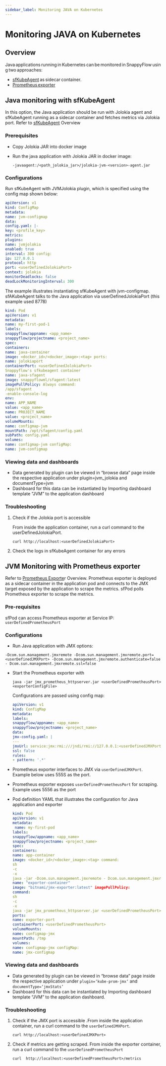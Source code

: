```yaml
---
sidebar_label: Monitoring JAVA on Kubernetes
---
```

# Monitoring JAVA on Kubernetes

## Overview

 Java applications running in Kubernetes can be monitored in SnappyFlow using two approaches: 

- [sfKubeAgent](/docs/New_pages/sfkubeagent_installation) as sidecar container. 
- [Prometheus exporter](/docs/New_pages/prometheus_exporter) 

## Java monitoring with sfKubeAgent 

 

In this option, the Java application should be run with Jolokia agent and sfKubeAgent running as a sidecar container and fetches metrics via Jolokia port. Refer to [sfKubeAgent](/docs/New_pages/sfkubeagent_installation) Overview 

### Prerequisites 

 

- Copy Jolokia JAR into docker image 

- Run the java application with Jolokia JAR in docker image:

  ```shell
  -javaagent:/<path_jolokia_jar>/jolokia-jvm-<version>-agent.jar  
  ```

  

### Configurations 

 

Run sfKubeAgent with JVMJolokia plugin, which is specified using the config map shown below: 

```yaml
apiVersion: v1 
kind: ConfigMap 
metadata: 
name: jvm-configmap 
data: 
config.yaml: |- 
key: <profile_key> 
metrics: 
plugins: 
name: jvmjolokia 
enabled: true 
interval: 300 config: 
ip: 127.0.0.1 
protocol: http 
port: <userDefinedJolokiaPort> 
context: jolokia 
monitorDeadlocks: false 
deadLockMonitoringInterval: 300 
```

The example illustrates instantiating sfKubeAgent with jvm-configmap. sfAKubeAgent talks to the Java application via userDefinedJolokiaPort (this example used 8778) 

```yaml
kind: Pod 
apiVersion: v1 
metadata: 
name: my-first-pod-1 
labels: 
snappyflow/appname: <app_name> 
snappyflow/projectname: <project_name> 
spec:
containers: 
name: java-container 
image: <docker_id>/<docker_image>:<tag> ports: 
name: jolokiaport 
containerPort: <userDefinedJolokiaPort> 
Snappyflow's sfkubeagent container 
name: java-sfagent 
image: snappyflowml/sfagent:latest 
imagePullPolicy: Always command: 
/app/sfagent 
-enable-console-log 
env: 
name: APP_NAME 
value: <app_name> 
name: PROJECT_NAME 
value: <project_name> 
volumeMounts: 
name: configmap-jvm 
mountPath: /opt/sfagent/config.yaml 
subPath: config.yaml 
volumes: 
name: configmap-jvm configMap: 
name: jvm-configmap 
```

### Viewing data and dashboards 

 

- Data generated by plugin can be viewed in “browse data” page inside the respective application under plugin=jvm_jolokia and documentType=jvm 
- Dashboard for this data can be instantiated by Importing dashboard template “JVM” to the application dashboard 

 

### Troubleshooting 



1. Check if the Jolokia port is accessible 

   From inside the application container, run a curl command to the userDefinedJolokiaPort.

   ```shell
   curl http://localhost:<userDefinedJolokiaPort> 
   ```

2. Check the logs in sfKubeAgent container for any errors



## JVM Monitoring with Prometheus exporter 

 

Refer to [Prometheus Exporte](/docs/New_pages/prometheus_exporter)r Overview. Prometheus exporter is deployed as a sidecar container in the application pod and connects to the JMX target exposed by the application to scrape the metrics. sfPod polls Prometheus exporter to scrape the metrics. 

 

### Pre-requisites 

sfPod can access Prometheus exporter at Service IP: `userDefinedPrometheusPort`

### Configurations 

-  Run Java application with JMX options: 

  ```
  -Dcom.sun.management.jmxremote -Dcom.sun.management.jmxremote.port= <userDefinedJMXPort> -Dcom.sun.management.jmxremote.authenticate=false - Dcom.sun.management.jmxremote.ssl=false 
  ```

- Start the Prometheus exporter with

  ```
  java -jar jmx_prometheus_httpserver.jar <userDefinedPrometheusPort> <exporterConfigFile>
  ```

  Configurations are passed using config map:

  ```yaml
  apiVersion: v1 
  kind: ConfigMap 
  metadata: 
  labels: 
  snappyflow/appname: <app_name> 
  snappyflow/projectname: <project_name> 
  data: 
  jmx-config.yaml: | 
  --- 
  jmxUrl: service:jmx:rmi:///jndi/rmi://127.0.0.1:<userDefinedJMXPort>/jmxrmi 
  ssl: false 
  rules: 
  - pattern: '.*' 
  ```

- Prometheus exporter interfaces to JMX via `userDefinedJMXPort`. Example below uses 555S as the port.

- Prometheus exporter exposes `userDefinedPrometheusPort` for scraping. Example uses 5556 as the port 

- Pod definition YAML that illustrates the configuration for Java application and exporter 

  ```yaml
  kind: Pod 
  apiVersion: v1 
  metadata: 
   name: my-first-pod 
  labels: 
  snappyflow/appname: <app_name> 
  snappyflow/projectname: <project_name> 
  spec: 
  containers: 
  name: app-container 
  image: <docker_id>/<docker_image>:<tag> command: 
  sh 
  -c 
  -x 
  java -jar -Dcom.sun.management.jmxremote - Dcom.sun.management.jmxremote.port=<userDefinedJMXPort> - Dcom.sun.management.jmxremote.authenticate=false - Dcom.sun.management.jmxremote.ssl=false <application_jar> 
  name: "exporter-container" 
  image: "bitnami/jmx-exporter:latest" imagePullPolicy: 
  command: 
  sh 
  -c 
  -x 
  java -jar jmx_prometheus_httpserver.jar <userDefinedPrometheusPort> /tmp/jmx-config.yaml 
  ports: 
  name: exporter-port 
  containerPort: <userDefinedPrometheusPort> 
  volumeMounts: 
  name: configmap-jmx 
  mountPath: /tmp 
  volumes: 
  name: configmap-jmx configMap: 
  name: jmx-configmap 
  ```

### Viewing data and dashboards 

-  Data generated by plugin can be viewed in “browse data” page inside the respective application under `plugin=‘kube-prom-jmx‘` and `documentType=‘jmxStats’`
- Dashboard for this data can be instantiated by Importing dashboard template “JVM” to the application dashboard. 

### Troubleshooting 

1. Check if the JMX port is accessible .From inside the application container, run a curl command to the `userDefinedJMXPort`.

   ```shell
   curl http://localhost:<userDefinedJMXPort> 
   ```

2. Check if metrics are getting scraped. From inside the exporter container, run a curl command to the `userDefinedPrometheusPort`

   ```shell
   curl  http://localhost:<userDefinedPrometheusPort>/metrics 
   ```

   

   